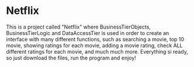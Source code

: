 # Netflix
This is a project called "Netflix" where BusinessTierObjects, BusinessTierLogic and DataAccessTier is used in order to create an 
interface with many different functions, such as searching a movie, top 10 movie, showing ratings for each movie, adding a movie 
rating, check ALL different ratings for each movie, and much much more.
Everything si ready, so just download the files, run the program and enjoy!
